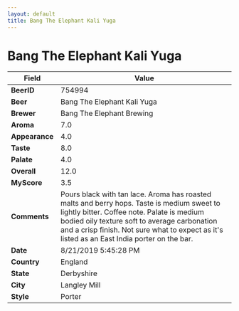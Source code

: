 ```yaml
---
layout: default
title: Bang The Elephant Kali Yuga
---
```


# Bang The Elephant Kali Yuga

| Field         | Value     |
|---------------|-----------|
| **BeerID** | 754994 |
| **Beer** | Bang The Elephant Kali Yuga |
| **Brewer** | Bang The Elephant Brewing |
| **Aroma** | 7.0 |
| **Appearance** | 4.0 |
| **Taste** | 8.0 |
| **Palate** | 4.0 |
| **Overall** | 12.0 |
| **MyScore** | 3.5 |
| **Comments** | Pours black with tan lace. Aroma has roasted malts and berry hops. Taste is medium sweet to lightly bitter. Coffee note. Palate is medium bodied oily texture soft to average carbonation and a crisp finish. Not sure what to expect as it's listed as an East India porter on the bar. |
| **Date** | 8/21/2019 5:45:28 PM |
| **Country** | England |
| **State** | Derbyshire |
| **City** | Langley Mill |
| **Style** | Porter |
